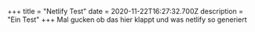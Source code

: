 +++
title = "Netlify Test"
date = 2020-11-22T16:27:32.700Z
description = "Ein Test"
+++
Mal gucken ob das hier klappt und was netlify so generiert